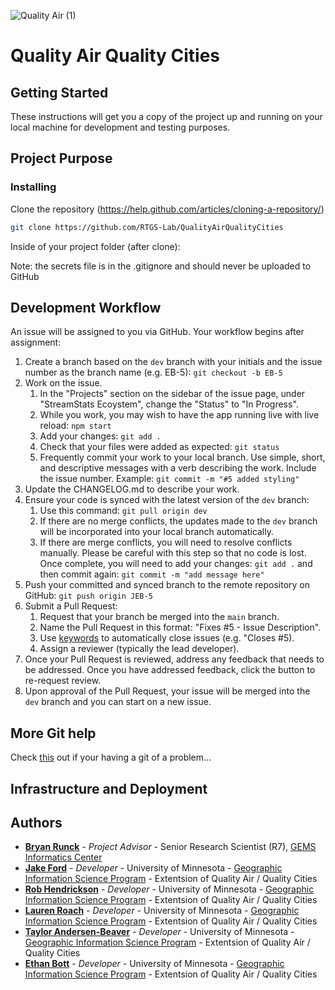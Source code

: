 ![Quality Air (1)](https://user-images.githubusercontent.com/97995925/218177524-6e2dc175-4e3b-4d0c-9dd8-f4038d2adaff.png)

# Quality Air Quality Cities

## Getting Started
These instructions will get you a copy of the project up and running on your local machine for development and testing purposes. 

## Project Purpose

### Installing

Clone the repository (https://help.github.com/articles/cloning-a-repository/)

```bash
git clone https://github.com/RTGS-Lab/QualityAirQualityCities
```
Inside of your project folder (after clone):

Note: the secrets file is in the .gitignore and should never be uploaded to GitHub

## Development Workflow

An issue will be assigned to you via GitHub. Your workflow begins after assignment:
1. Create a branch based on the `dev` branch with your initials and the issue number as the branch name (e.g. EB-5): `git checkout -b EB-5`
3. Work on the issue.
     1. In the "Projects" section on the sidebar of the issue page, under "StreamStats Ecoystem", change the "Status" to "In Progress".
     2. While you work, you may wish to have the app running live with live reload: `npm start`
     3. Add your changes: `git add .`
     4. Check that your files were added as expected: `git status`
     5. Frequently commit your work to your local branch. Use simple, short, and descriptive messages with a verb describing the work. Include the issue number. Example: `git commit -m "#5 added styling"`
4. Update the CHANGELOG.md to describe your work.
5. Ensure your code is synced with the latest version of the `dev` branch: 
     1. Use this command: `git pull origin dev`
     2. If there are no merge conflicts, the updates made to the `dev` branch will be incorporated into your local branch automatically.
     3. If there are merge conflicts, you will need to resolve conflicts manually. Please be careful with this step so that no code is lost. Once complete, you will need to add your changes: `git add .` and then commit again: `git commit -m "add message here"`
6. Push your committed and synced branch to the remote repository on GitHub: `git push origin JEB-5`
7. Submit a Pull Request:
     1. Request that your branch be merged into the `main` branch.
     2. Name the Pull Request in this format: "Fixes #5 - Issue Description". 
     3. Use [keywords](https://docs.github.com/en/get-started/writing-on-github/working-with-advanced-formatting/using-keywords-in-issues-and-pull-requests) to automatically close issues (e.g. "Closes #5).
     4. Assign a reviewer (typically the lead developer).
8. Once your Pull Request is reviewed, address any feedback that needs to be addressed. Once you have addressed feedback, click the button to re-request review.
9. Upon approval of the Pull Request, your issue will be merged into the `dev` branch and you can start on a new issue.

## More Git help
Check [this](https://ohshitgit.com/) out if your having a git of a problem...

## Infrastructure and Deployment

## Authors
* **[Bryan Runck](https://cla.umn.edu/about/directory/profile/runck014)**  - *Project Advisor* - Senior Research Scientist (R7), [GEMS Informatics Center](https://gems.umn.edu/gems-team)
* **[Jake Ford](https://cla.umn.edu/mgis/people/graduate-students)**  - *Developer* - University of Minnesota - [Geographic Information Science Program](https://cla.umn.edu/mgis/mgis-program) - Extentsion of Quality Air / Quality Cities
* **[Rob Hendrickson](https://cla.umn.edu/mgis/people/graduate-students)**   - *Developer* - University of Minnesota - [Geographic Information Science Program](https://cla.umn.edu/mgis/mgis-program) - Extentsion of Quality Air / Quality Cities
* **[Lauren Roach](https://cla.umn.edu/mgis/people/graduate-students)**   - *Developer* - University of Minnesota - [Geographic Information Science Program](https://cla.umn.edu/mgis/mgis-program) - Extentsion of Quality Air / Quality Cities
* **[Taylor Andersen-Beaver](https://cla.umn.edu/mgis/people/graduate-students)**   - *Developer* - University of Minnesota - [Geographic Information Science Program](https://cla.umn.edu/mgis/mgis-program) - Extentsion of Quality Air / Quality Cities
* **[Ethan Bott](https://cla.umn.edu/mgis/people/graduate-students)**  - *Developer* - University of Minnesota - [Geographic Information Science Program](https://cla.umn.edu/mgis/mgis-program) - Extentsion of Quality Air / Quality Cities
